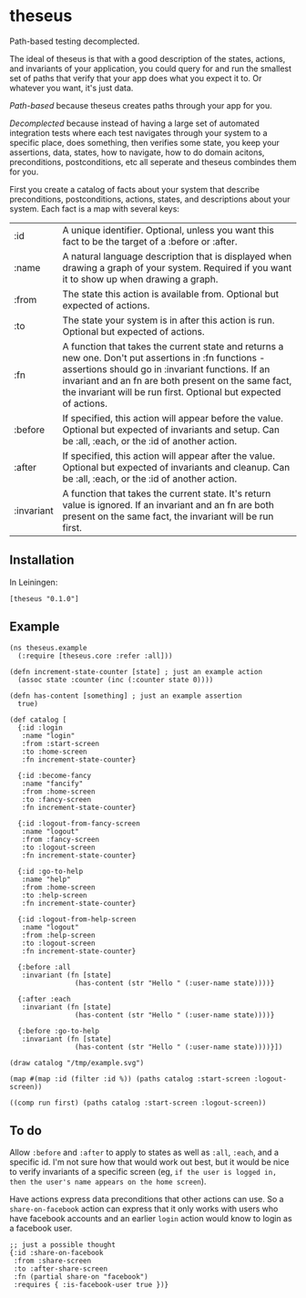 # theseus

Path-based testing decomplected.

The ideal of theseus is that with a good description of the states, actions, and invariants of your application, you could query for and run the smallest set of paths that verify that your app does what you expect it to. Or whatever you want, it's just data.

*Path-based* because theseus creates paths through your app for you.

*Decomplected* because instead of having a large set of automated integration tests where each test navigates through your system to a specific place, does something, then verifies some state, you keep your assertions, data, states, how to navigate, how to do domain acitons, preconditions, postconditions, etc all seperate and theseus combindes them for you.

First you create a catalog of facts about your system that describe preconditions, postconditions, actions, states, and descriptions about your system. Each fact is a map with several keys:

<table>
  <tr><td>:id</td>
      <td>A unique identifier. Optional, unless you want this fact to be the target of a :before or :after.</td></tr>
  <tr><td>:name</td>
      <td>A natural language description that is displayed when drawing a graph of your system. Required if you want it to show up when drawing a graph.</td></tr>
  <tr><td>:from</td>
      <td>The state this action is available from. Optional but expected of actions.</td></tr>
  <tr><td>:to</td>
      <td>The state your system is in after this action is run. Optional but expected of actions.</td></tr>
  <tr><td>:fn</td>
      <td>A function that takes the current state and returns a new one. Don't put assertions in :fn functions - assertions should go in :invariant functions. If an invariant and an fn are both present on the same fact, the invariant will be run first. Optional but expected of actions.</td></tr>
  <tr><td>:before</td>
      <td>If specified, this action will appear before the value. Optional but expected of invariants and setup. Can be :all, :each, or the :id of another action.</td></tr>
  <tr><td>:after</td>
      <td>If specified, this action will appear after the value. Optional but expected of invariants and cleanup. Can be :all, :each, or the :id of another action.</td></tr>
  <tr><td>:invariant</td>
      <td>A function that takes the current state. It's return value is ignored. If an invariant and an fn are both present on the same fact, the invariant will be run first.</td></tr>
</table>

## Installation

In Leiningen:

    [theseus "0.1.0"]

## Example

    (ns theseus.example
      (:require [theseus.core :refer :all]))

    (defn increment-state-counter [state] ; just an example action
      (assoc state :counter (inc (:counter state 0))))

    (defn has-content [something] ; just an example assertion
      true)

    (def catalog [
      {:id :login
       :name "login"
       :from :start-screen
       :to :home-screen
       :fn increment-state-counter}

      {:id :become-fancy
       :name "fancify"
       :from :home-screen
       :to :fancy-screen
       :fn increment-state-counter}

      {:id :logout-from-fancy-screen
       :name "logout"
       :from :fancy-screen
       :to :logout-screen
       :fn increment-state-counter}

      {:id :go-to-help
       :name "help"
       :from :home-screen
       :to :help-screen
       :fn increment-state-counter}

      {:id :logout-from-help-screen
       :name "logout"
       :from :help-screen
       :to :logout-screen
       :fn increment-state-counter}

      {:before :all
       :invariant (fn [state]
                    (has-content (str "Hello " (:user-name state))))}

      {:after :each
       :invariant (fn [state]
                    (has-content (str "Hello " (:user-name state))))}

      {:before :go-to-help
       :invariant (fn [state]
                    (has-content (str "Hello " (:user-name state))))}])

    (draw catalog "/tmp/example.svg")

    (map #(map :id (filter :id %)) (paths catalog :start-screen :logout-screen))

    ((comp run first) (paths catalog :start-screen :logout-screen))


## To do

Allow `:before` and `:after` to apply to states as well as `:all`, `:each`, and a specific id. I'm not sure how that would work out best, but it would be nice to verify invariants of a specific screen (eg, `if the user is logged in, then the user's name appears on the home screen`).


Have actions express data preconditions that other actions can use. So a `share-on-facebook` action can express that it only works with users who have facebook accounts and an earlier `login` action would know to login as a facebook user.

    ;; just a possible thought
    {:id :share-on-facebook
     :from :share-screen
     :to :after-share-screen
     :fn (partial share-on "facebook")
     :requires { :is-facebook-user true })}
